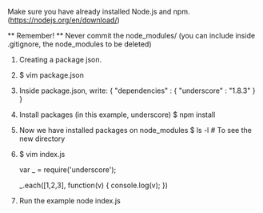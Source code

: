 
Make sure you have already installed Node.js and npm. (https://nodejs.org/en/download/)

** Remember! ** Never commit the node_modules/ (you can include inside .gitignore, the node_modules to be deleted)

1. Creating a package json.
2. $ vim package.json
3. Inside package.json, write:
	{
	        "dependencies" : {
	            "underscore" : "1.8.3"
	        }
	}
4. Install packages (in this example, underscore)
	$ npm install

5. Now we have installed packages on node_modules
	$ ls -l # To see the new directory

6. $ vim index.js

	var _ = require('underscore');

	_.each([1,2,3], function(v) {
	        console.log(v);
	})

7. Run the example node index.js
